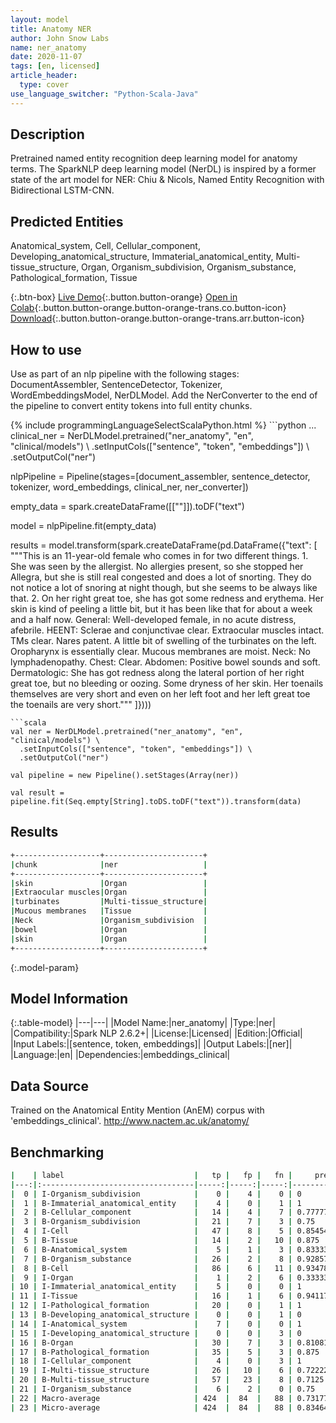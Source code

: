 ```yaml
---
layout: model
title: Anatomy NER
author: John Snow Labs
name: ner_anatomy
date: 2020-11-07
tags: [en, licensed]
article_header:
  type: cover
use_language_switcher: "Python-Scala-Java"
---
```


## Description

Pretrained named entity recognition deep learning model for anatomy terms. The SparkNLP deep learning model (NerDL) is inspired by a former state of the art model for NER: Chiu & Nicols, Named Entity Recognition with Bidirectional LSTM-CNN.

## Predicted Entities

Anatomical_system, Cell, Cellular_component, Developing_anatomical_structure, Immaterial_anatomical_entity, Multi-tissue_structure, Organ, Organism_subdivision, Organism_substance, Pathological_formation, Tissue

{:.btn-box}
[Live Demo](https://demo.johnsnowlabs.com/healthcare/NER_ANATOMY/){:.button.button-orange}
[Open in Colab](https://github.com/JohnSnowLabs/spark-nlp-workshop/blob/master/tutorials/Certification_Trainings/Healthcare/1.Clinical_Named_Entity_Recognition_Model.ipynb){:.button.button-orange.button-orange-trans.co.button-icon}
[Download](https://s3.amazonaws.com/auxdata.johnsnowlabs.com/clinical/models/ner_anatomy_en_2.6.2_2.4_1604770800146.zip){:.button.button-orange.button-orange-trans.arr.button-icon}

## How to use

Use as part of an nlp pipeline with the following stages: DocumentAssembler, SentenceDetector, Tokenizer, WordEmbeddingsModel, NerDLModel. Add the NerConverter to the end of the pipeline to convert entity tokens into full entity chunks.

<div class="tabs-box" markdown="1">
{% include programmingLanguageSelectScalaPython.html %}
```python
...
clinical_ner = NerDLModel.pretrained("ner_anatomy", "en", "clinical/models") \
  .setInputCols(["sentence", "token", "embeddings"]) \
  .setOutputCol("ner")

nlpPipeline = Pipeline(stages=[document_assembler, sentence_detector, tokenizer, word_embeddings, clinical_ner, ner_converter])

empty_data = spark.createDataFrame([[""]]).toDF("text")

model = nlpPipeline.fit(empty_data)

results = model.transform(spark.createDataFrame(pd.DataFrame({"text": [
    """This is an 11-year-old female who comes in for two different things. 1. She was seen by the allergist. No allergies present, so she stopped her Allegra, but she is still real congested and does a lot of snorting. They do not notice a lot of snoring at night though, but she seems to be always like that. 2. On her right great toe, she has got some redness and erythema. Her skin is kind of peeling a little bit, but it has been like that for about a week and a half now.
General: Well-developed female, in no acute distress, afebrile.
HEENT: Sclerae and conjunctivae clear. Extraocular muscles intact. TMs clear. Nares patent. A little bit of swelling of the turbinates on the left. Oropharynx is essentially clear. Mucous membranes are moist.
Neck: No lymphadenopathy.
Chest: Clear.
Abdomen: Positive bowel sounds and soft.
Dermatologic: She has got redness along the lateral portion of her right great toe, but no bleeding or oozing. Some dryness of her skin. Her toenails themselves are very short and even on her left foot and her left great toe the toenails are very short."""
]})))
```
```scala
val ner = NerDLModel.pretrained("ner_anatomy", "en", "clinical/models") \
  .setInputCols(["sentence", "token", "embeddings"]) \
  .setOutputCol("ner")

val pipeline = new Pipeline().setStages(Array(ner))

val result = pipeline.fit(Seq.empty[String].toDS.toDF("text")).transform(data)
```
</div>

## Results

```bash
+-------------------+----------------------+
|chunk              |ner                   |
+-------------------+----------------------+
|skin               |Organ                 |
|Extraocular muscles|Organ                 |
|turbinates         |Multi-tissue_structure|
|Mucous membranes   |Tissue                |
|Neck               |Organism_subdivision  |
|bowel              |Organ                 |
|skin               |Organ                 |
+-------------------+----------------------+
```

{:.model-param}
## Model Information

{:.table-model}
|---|---|
|Model Name:|ner_anatomy|
|Type:|ner|
|Compatibility:|Spark NLP 2.6.2+|
|License:|Licensed|
|Edition:|Official|
|Input Labels:|[sentence, token, embeddings]|
|Output Labels:|[ner]|
|Language:|en|
|Dependencies:|embeddings_clinical|

## Data Source

Trained on the Anatomical Entity Mention (AnEM) corpus with 'embeddings_clinical'.
http://www.nactem.ac.uk/anatomy/

## Benchmarking

```bash
|    | label                             |   tp |   fp |   fn |     prec |      rec |       f1 |
|---:|:----------------------------------|-----:|-----:|-----:|---------:|---------:|---------:|
|  0 | I-Organism_subdivision            |    0 |    4 |    0 | 0        | 0        | 0        |
|  1 | B-Immaterial_anatomical_entity    |    4 |    0 |    1 | 1        | 0.8      | 0.888889 |
|  2 | B-Cellular_component              |   14 |    4 |    7 | 0.777778 | 0.666667 | 0.717949 |
|  3 | B-Organism_subdivision            |   21 |    7 |    3 | 0.75     | 0.875    | 0.807692 |
|  4 | I-Cell                            |   47 |    8 |    5 | 0.854545 | 0.903846 | 0.878505 |
|  5 | B-Tissue                          |   14 |    2 |   10 | 0.875    | 0.583333 | 0.7      |
|  6 | B-Anatomical_system               |    5 |    1 |    3 | 0.833333 | 0.625    | 0.714286 |
|  7 | B-Organism_substance              |   26 |    2 |    8 | 0.928571 | 0.764706 | 0.83871  |
|  8 | B-Cell                            |   86 |    6 |   11 | 0.934783 | 0.886598 | 0.910053 |
|  9 | I-Organ                           |    1 |    2 |    6 | 0.333333 | 0.142857 | 0.2      |
| 10 | I-Immaterial_anatomical_entity    |    5 |    0 |    0 | 1        | 1        | 1        |
| 11 | I-Tissue                          |   16 |    1 |    6 | 0.941176 | 0.727273 | 0.820513 |
| 12 | I-Pathological_formation          |   20 |    0 |    1 | 1        | 0.952381 | 0.97561  |
| 13 | B-Developing_anatomical_structure |    0 |    0 |    1 | 0        | 0        | 0        |
| 14 | I-Anatomical_system               |    7 |    0 |    0 | 1        | 1        | 1        |
| 15 | I-Developing_anatomical_structure |    0 |    0 |    3 | 0        | 0        | 0        |
| 16 | B-Organ                           |   30 |    7 |    3 | 0.810811 | 0.909091 | 0.857143 |
| 17 | B-Pathological_formation          |   35 |    5 |    3 | 0.875    | 0.921053 | 0.897436 |
| 18 | I-Cellular_component              |    4 |    0 |    3 | 1        | 0.571429 | 0.727273 |
| 19 | I-Multi-tissue_structure          |   26 |   10 |    6 | 0.722222 | 0.8125   | 0.764706 |
| 20 | B-Multi-tissue_structure          |   57 |   23 |    8 | 0.7125   | 0.876923 | 0.786207 |
| 21 | I-Organism_substance              |    6 |    2 |    0 | 0.75     | 1        | 0.857143 |
| 22 | Macro-average                     | 424  |  84  |   88 | 0.731775 | 0.682666 | 0.706368 |
| 23 | Micro-average                     | 424  |  84  |   88 | 0.834646 | 0.828125 | 0.831372 |

```